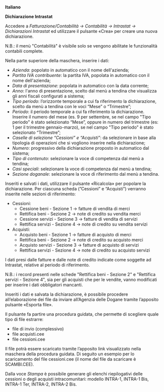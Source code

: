 **Italiano**

**Dichiarazione Intrastat**

Accedere a _Fatturazione/Contabilità → Contabilità → Intrastat → Dichiarazioni
Intrastat_ ed utilizzare il pulsante «Crea» per creare una nuova dichiarazione.

N.B.: il menù "Contabilità" è visibile solo se vengono abilitate le funzionalità
contabili complete.

Nella parte superiore della maschera, inserire i dati:

- _Azienda_: popolato in automatico con il nome dell'azienda;
- _Partita IVA contribuente_: la partita IVA, popolata in automatico con il nome
  dell'azienda;
- _Data di presentazione_: popolata in automatico con la data corrente;
- _Anno_: l'anno di presentazione, scelto dal menù a tendina che visualizza gli anni
  fiscali configurati a sistema;
- _Tipo periodo_: l’orizzonte temporale a cui fa riferimento la dichiarazione, scelto da
  menù a tendina con le voci “Mese” o “Trimestre”;
- _Periodo_: il periodo temporale a cui fa riferimento la dichiarazione. Inserire il
  numero del mese (es. 9 per settembre, se nel campo "Tipo periodo" è stato selezionato
  “Mese”, oppure in numero del trimestre (es: 1 per il trimestre gennaio-marzo), se nel
  campo "Tipo periodo" è stato selezionato “Trimestre”;
- _Caselle di selezione “Cessioni” e “Acquisti”_: da selezionare in base alla tipologia
  di operazioni che si vogliono inserire nella dichiarazione;
- _Numero_: progressivo della dichiarazione proposto in automatico dal sistema;
- _Tipo di contenuto_: selezionare la voce di competenza dal menù a tendina;
- _Casi speciali_: selezionare la voce di competenza dal menù a tendina;
- _Sezione doganale_: selezionare la voce di riferimento dal menù a tendina.

Inseriti e salvati i dati, utilizzare il pulsante «Ricalcola» per popolare la
dichiarazione. Per ciascuna scheda (”Cessioni” e “Acquisti”) verranno inserite nelle
sezioni di riferimento:

- Cessioni:
  - Cessione beni - Sezione 1 → fatture di vendita di merci
  - Rettifica beni - Sezione 2 → note di credito su vendita merci
  - Cessione servizi - Sezione 3 → fatture di vendita di servizi
  - Rettifica servizi - Sezione 4 → note di credito su vendita servizi
- Acquisti:
  - Acquisto beni - Sezione 1 → fatture di acquisto di merci
  - Rettifica beni - Sezione 2 → note di credito su acquisto merci
  - Acquisto servizi - Sezione 3 → fatture di acquisto di servizi
  - Rettifica servizi - Sezione 4 → note di credito su acquisto servizi

I dati presi dalle fatture e dalle note di credito indicate come soggette ad Intrastat,
relative al periodo di riferimento.

N.B.: i record presenti nelle schede "Rettifica beni - Sezione 2" e "Rettifica servizi -
Sezione 4", sia per gli acquisti che per le vendite, vanno modificati per inserire i
dati obbligatori mancanti.

Inseriti i dati e salvata la dichiarazione, è possibile procedere all’elaborazione dei
file da inviare all’Agenzia delle Dogane tramite l’apposito pulsante «Esporta file».

Il pulsante fa partire una procedura guidata, che permette di scegliere quale tipo di
file estrarre:

- file di invio (complessivo)
- file acquisti.cee
- file cessioni.cee

Il file potrà essere scaricato tramite l’apposito link visualizzato nella maschera della
procedura guidata. Di seguito un esempio per lo scaricamento del file cessioni.cee (il
nome del file da scaricare è SCAMBI.CEE).

Dalla voce _Stampa_ è possibile generare gli elenchi riepilogativi delle cessioni o
degli acquisti intracomunitari: modello INTRA-1, INTRA-1 Bis, INTRA-1 Ter, INTRA-2,
INTRA-2 Bis.
